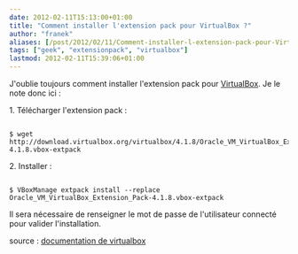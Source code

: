 ```yaml
---
date: 2012-02-11T15:13:00+01:00
title: "Comment installer l'extension pack pour VirtualBox ?"
author: "franek"
aliases: [/post/2012/02/11/Comment-installer-l-extension-pack-pour-VirtualBox]
tags: ["geek", "extensionpack", "virtualbox"]
lastmod: 2012-02-11T15:39:06+01:00
---
```

J'oublie toujours comment installer l'extension pack pour [VirtualBox](https://www.virtualbox.org/). Je le note donc ici :

1\. Télécharger l'extension pack :

```

$ wget http://download.virtualbox.org/virtualbox/4.1.8/Oracle_VM_VirtualBox_Extension_Pack-4.1.8.vbox-extpack
```

2\. Installer :

```

$ VBoxManage extpack install --replace Oracle_VM_VirtualBox_Extension_Pack-4.1.8.vbox-extpack
```

Il sera nécessaire de renseigner le mot de passe de l'utilisateur connecté pour valider l'installation.

source : [documentation de virtualbox](https://www.virtualbox.org/manual/ch08.html#vboxmanage-extpack)
